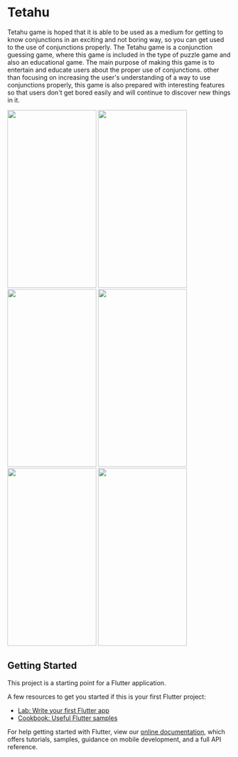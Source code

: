 # Tetahu

Tetahu game is hoped that it is able to be used as a medium for getting to know conjunctions in an exciting and not boring way, so you can get used to the use of conjunctions properly. The Tetahu game is a conjunction guessing game, where this game is included in the type of puzzle game and also an educational game. The main purpose of making this game is to entertain and educate users about the proper use of conjunctions. other than focusing on increasing the user's understanding of a way to use conjunctions properly, this game is also prepared with interesting features so that users don't get bored easily and will continue to discover new things in it.

<img src="https://github.com/WiraTY/Tetahu/assets/108583774/12fbeb61-aefc-43b1-9b4e-22d42a1d2830" width="200" height="400">
<img src="https://github.com/WiraTY/Tetahu/assets/108583774/ce69778e-2286-4496-8bc3-59bb7c47cbe8" width="200" height="400">
<img src="https://github.com/WiraTY/Tetahu/assets/108583774/c4f67d38-a3e7-4e80-9078-ad835481b911" width="200" height="400">
<img src="https://github.com/WiraTY/Tetahu/assets/108583774/81e1f36b-b253-4330-8aa3-781d4fc418b3" width="200" height="400">
<img src="https://github.com/WiraTY/Tetahu/assets/108583774/f8a6a3ea-8a50-4eb8-b295-166736c0e4e1" width="200" height="400">
<img src="https://github.com/WiraTY/Tetahu/assets/108583774/6401ce6f-fd2e-4467-976e-c296a35237b3" width="200" height="400">

## Getting Started

This project is a starting point for a Flutter application.

A few resources to get you started if this is your first Flutter project:

- [Lab: Write your first Flutter app](https://flutter.dev/docs/get-started/codelab)
- [Cookbook: Useful Flutter samples](https://flutter.dev/docs/cookbook)

For help getting started with Flutter, view our
[online documentation](https://flutter.dev/docs), which offers tutorials,
samples, guidance on mobile development, and a full API reference.
